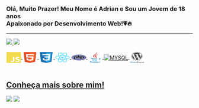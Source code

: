 ### Olá, Muito Prazer! Meu Nome é Adrian e Sou um Jovem de 18 anos <br> Apaixonado por Desenvolvimento Web!💗🔥

<hr>

<div>
  <a href="https://github.com/AdrianLima06">
  <img height="180em" src="https://github-readme-stats.vercel.app/api?username=AdrianLima06&show_icons=true&theme=tokyonight&include_all_commits=true&count_private=true"/>
  <img height="180em" src="https://github-readme-stats.vercel.app/api/top-langs/?username=AdrianLima06&layout=compact&langs_count=6&theme=tokyonight"/>
</div>
<div style="display: inline_block"><br>
  <img align="center" alt="Js" height="30" width="40" src="https://raw.githubusercontent.com/devicons/devicon/master/icons/javascript/javascript-plain.svg">
  <img align="center" alt="HTML" height="30" width="40" src="https://raw.githubusercontent.com/devicons/devicon/master/icons/html5/html5-original.svg">
  <img align="center" alt="CSS" height="30" width="40" src="https://raw.githubusercontent.com/devicons/devicon/master/icons/css3/css3-original.svg">
   <img align="center" alt="REACT" height="30" width="40" src="https://raw.githubusercontent.com/devicons/devicon/master/icons/react/react-original.svg">
    <img align="center" alt="PHP" height="30" width="40" src="https://raw.githubusercontent.com/devicons/devicon/master/icons/php/php-original.svg">
      <img align="center" alt="JAVA" height="30" width="40" src="https://raw.githubusercontent.com/devicons/devicon/master/icons/java/java-original.svg">
    <img align="center" alt="MYSQL" height="30" width="40" src="[https://raw.githubusercontent.com/devicons/devicon/master/icons/mysql/mysql-original.svg](https://raw.githubusercontent.com/devicons/devicon/55609aa5bd817ff167afce0d965585c92040787a/icons/mysql/mysql-original-wordmark.svg)">
  <img align="center" alt="WORDPRESS" height="30" width="40" src="https://raw.githubusercontent.com/devicons/devicon/master/icons/wordpress/wordpress-original.svg">
</div>
 
 <br>
 
  ## Conheça mais sobre mim!
   
<div> 
  <a href="https://instagram.com/adrianlima.06" target="_blank"><img src="https://img.shields.io/badge/-Instagram-%23E4405F?style=for-the-badge&logo=instagram&logoColor=white" target="_blank"></a> 
  <a href="" target="_blank"><img src="https://img.shields.io/badge/-LinkedIn-%230077B5?style=for-the-badge&logo=linkedin&logoColor=white" target="_blank"></a> 
</div>
